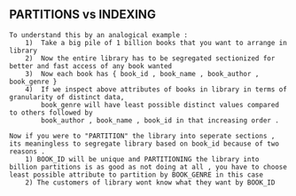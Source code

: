 
## PARTITIONS vs INDEXING
    To understand this by an analogical example :
        1)  Take a big pile of 1 billion books that you want to arrange in library
        2)  Now the entire library has to be segregated sectionized for better and fast access of any book wanted
        3)  Now each book has { book_id , book_name , book_author , book_genre } 
        4)  If we inspect above attributes of books in library in terms of granularity of distinct data,
            book_genre will have least possible distinct values compared to others followed by
            book_author , book_name , book_id in that increasing order .

    Now if you were to "PARTITION" the library into seperate sections , its meaningless to segregate library based on book_id because of two reasons .
        1) BOOK_ID will be unique and PARTITIONING the library into billion partitions is as good as not doing at all , you have to choose least possible attribute to partition by BOOK_GENRE in this case
        2) The customers of library wont know what they want by BOOK_ID  